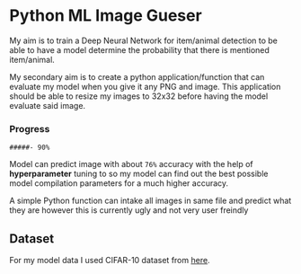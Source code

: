 # Python ML Image Gueser

My aim is to train a Deep Neural Network for item/animal detection to be able to have a model determine the probability that there is mentioned item/animal. 

My secondary aim is to create a python application/function that can evaluate my model when you give it any PNG and image. This application should be able to resize my images to 32x32 before having the model evaluate said image.

### Progress

```#####- 90%```

Model can predict image with about `76%` accuracy with the help of **hyperparameter** tuning to so my model can find out the best possible model compilation parameters for a much higher accuracy.


A simple Python function can intake all images in same file and predict what they are however this is currently ugly and not very user freindly 

## Dataset
For my model data I used CIFAR-10 dataset from [here](https://www.cs.toronto.edu/~kriz/cifar.html).
